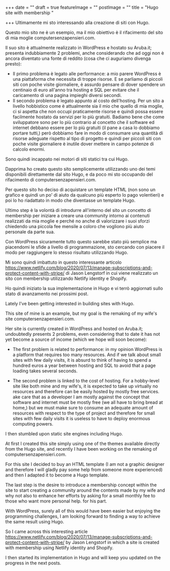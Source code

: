 +++
date = ""
draft = true
featureImage = ""
postImage = ""
title = "Hugo site with membership "

+++
Ultimamente mi sto interessando alla creazione di siti con Hugo.

Questo mio sito ne è un esempio, ma il mio obiettivo è il rifacimento del sito di mia moglie computersenzapensieri.com.

Il suo sito è attualmente realizzato in WordPress e hostato su Aruba.it; presenta indubbiamente 2 problemi, anche considerando che ad oggi non è ancora diventato una fonte di reddito (cosa che ci auguriamo divenga presto):

* Il primo problema è legato alle performance: a mio parere WordPress è una piattaforma che necessita di troppe risorse. E se parliamo di piccoli siti con poche visite giornaliere, è assurdo pensare di dover spendere un centinaio di euro all'anno tra hosting e SQL per evitare che il caricamento di una pagina impieghi diversi secondi.
* Il secondo problema è legato appunto al costo dell'hosting. Per un sito a livello hobbistico come è attualmente sia il mio che quello di mia moglie, ci si aspetta che non occupi praticamente risorse e quindi possa essere facilmente hostato da servizi per lo più gratuiti. Badiamo bene che come sviluppatore sono per lo più contrario al concetto che il software ed internet debbano essere per lo più gratuiti (il pane a casa lo dobbiamo portare tutti,) però dobbiamo fare in modo di consumare una quantità di risorse adeguate rispetto al tipo di progetto e quindi per piccoli siti con poche visite giornaliere è inutile dover mettere in campo potenze di calcolo enormi.

Sono quindi incappato nei motori di siti statici tra cui Hugo.

Dapprima ho creato questo sito semplicemente utilizzando uno dei temi disponibili direttamente dal sito Hugo, e da poco mi sto occupando del rifacimento di computersenzapensieri.com.

Per questo sito ho deciso di acquistare un template HTML (non sono un grafico e quindi un po' di aiuto da qualcuno più esperto lo pago volentieri) e poi lo ho riadattato in modo che diventasse un template Hugo.

Ultimo step è la volontà di introdurre all'interno del sito un concetto di membership per iniziare a creare una community intorno ai contenuti realizzati da mia moglie e perché no anche di valorizzare i suoi sforzi chiedendo una piccola fee mensile a coloro che vogliono più aiuto personale da parte sua.

Con WordPress sicuramente tutto questo sarebbe stato più semplice ma piacendomi le sfide a livello di programmazione, sto cercando con piacere il modo per raggiungere lo stesso risultato utilizzando Hugo.

Mi sono quindi imbattuto in questo interessante articolo https://www.netlify.com/blog/2020/07/13/manage-subscriptions-and-protect-content-with-stripe/ di Jason Lengstorf in cui viene realizzato un sito con membership utilizzando Netlify identity e Shopify.

Ho quindi iniziato la sua implementazione in Hugo e vi terrò aggiornati sullo stato di avanzamento nei prossimi post.

Lately I've been getting interested in building sites with Hugo.

This site of mine is an example, but my goal is the remaking of my wife's site computersenzapensieri.com.

Her site is currently created in WordPress and hosted on Aruba.it;  undoubtedly presents 2 problems, even considering that to date it has not yet become a source of income (which we hope will soon become):

* The first problem is related to performance: in my opinion WordPress is a platform that requires too many resources.  And if we talk about small sites with few daily visits, it is absurd to think of having to spend a hundred euros a year between hosting and SQL to avoid that a page loading takes several seconds.


* The second problem is linked to the cost of hosting.  For a hobby-level site like both mine and my wife's, it is expected to take up virtually no resources and therefore can be easily hosted by mostly free services.  ake care that as a developer I am mostly against the concept that software and internet must be mostly free (we all have to bring bread at home,) but we must make sure to consume an adequate amount of resources with respect to the type of project and therefore for small sites with few daily visits it is useless to have to deploy enormous computing powers.

 I then stumbled upon static site engines including Hugo.

 At first I created this site simply using one of the themes available directly from the Hugo site, and recently I have been working on the remaking of computersenzapensieri.com.

 For this site I decided to buy an HTML template (I am not a graphic designer and therefore I will gladly pay some help from someone more experienced) and then I adapted it to become a Hugo template.

 The last step is the desire to introduce a membership concept within the site to start creating a community around the contents made by my wife and why not also to enhance her efforts by asking for a small monthly fee to those who want more personal help. for his part.

 With WordPress, surely all of this would have been easier but enjoying the programming challenges, I am looking forward to finding a way to achieve the same result using Hugo.

 So I came across this interesting article https://www.netlify.com/blog/2020/07/13/manage-subscriptions-and-protect-content-with-stripe/ by Jason Lengstorf in which a site is created with membership using Netlify identity and Shopify.

 I then started its implementation in Hugo and will keep you updated on the progress in the next posts.